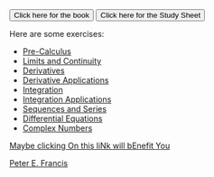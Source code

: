 <button onclick="window.location.href='Calculus.pdf'">
   Click here for the book
</button>
<button onclick="window.location.href='condensed.pdf'">
    Click here for the Study Sheet
</button>





Here are some exercises:

- [Pre-Calculus](exercises/Pre-Calculus.pdf)
- [Limits and Continuity](exercises/Limits%20and%20Continuity.pdf)
- [Derivatives](exercises/Derivatives.pdf)
- [Derivative Applications](exercises/Derivative%20Applications.pdf)
- [Integration](exercises/Integration.pdf)
- [Integration Applications](exercises/Integration%20Applications.pdf)
- [Sequences and Series](exercises/Sequences%20and%20Series.pdf)
- [Differential Equations](exercises/Differential%20Equations.pdf)
- [Complex Numbers](exercises/Complex%20Numbers.pdf)

[Maybe clicking On this liNk will bEnefit You](https://drive.google.com/file/d/1XqBYn5BtpmJSzlKFJKeFJmHlo0MJ4PcY/view?usp=sharing)





[Peter E. Francis](https://PeterEFrancis.com)
